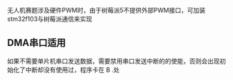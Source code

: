 无人机赛题涉及硬件PWM时，由于树莓派5不提供外部PWM接口，可加装stm32f103与树莓派通信来实现

## DMA串口适用
如果不需要单片机串口发送数据，需要禁用串口发送中断的的使能，否则会出现初始化了中断却没有使用过，程序卡在 B .处
